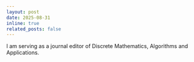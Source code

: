 ```yaml
---
layout: post
date: 2025-08-31 
inline: true
related_posts: false
---
```


I am serving as a journal editor of Discrete Mathematics, Algorithms and Applications. 
